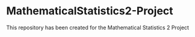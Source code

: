 # MathematicalStatistics2-Project
This repository has been created for the Mathematical Statistics 2 Project
